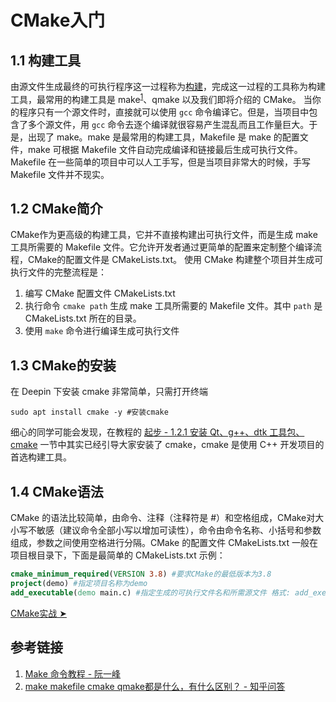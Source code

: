 # CMake入门

## 1.1 构建工具
由源文件生成最终的可执行程序这一过程称为[构建](https://stackoverflow.com/questions/15198725/build-or-compile)，完成这一过程的工具称为构建工具，最常用的构建工具是 make<sup><a href="#link1">1</a></sup>、qmake 以及我们即将介绍的 CMake。
当你的程序只有一个源文件时，直接就可以使用 `gcc` 命令编译它。但是，当项目中包含了多个源文件，用 `gcc` 命令去逐个编译就很容易产生混乱而且工作量巨大。于是，出现了 make。make 是最常用的构建工具，Makefile 是 make 的配置文件，make 可根据 Makefile 文件自动完成编译和链接最后生成可执行文件。Makefile 在一些简单的项目中可以人工手写，但是当项目非常大的时候，手写 Makefile 文件并不现实。

## 1.2 CMake简介
CMake作为更高级的构建工具，它并不直接构建出可执行文件，而是生成 make 工具所需要的 Makefile 文件。它允许开发者通过更简单的配置来定制整个编译流程，CMake的配置文件是 CMakeLists.txt。
使用 CMake 构建整个项目并生成可执行文件的完整流程是：
1. 编写 CMake 配置文件 CMakeLists.txt
2. 执行命令 `cmake path` 生成 make 工具所需要的 Makefile 文件。其中 `path` 是 CMakeLists.txt 所在的目录。
3. 使用 `make` 命令进行编译生成可执行文件

## 1.3 CMake的安装
在 Deepin 下安装 cmake 非常简单，只需打开终端
````shell
sudo apt install cmake -y #安装cmake
````
细心的同学可能会发现，在教程的 [起步 - 1.2.1 安装 Qt、g++、dtk 工具包、cmake](http://deepin.lolimay.cn/#1-2-%E9%83%A8%E7%BD%B2%E5%BC%80%E5%8F%91%E7%8E%AF%E5%A2%83) 一节中其实已经引导大家安装了 cmake，cmake 是使用 C++ 开发项目的首选构建工具。
## 1.4 CMake语法
CMake 的语法比较简单，由命令、注释（注释符是 #）和空格组成，CMake对大小写不敏感（建议命令全部小写以增加可读性），命令由命令名称、小括号和参数组成，参数之间使用空格进行分隔。CMake 的配置文件 CMakeLists.txt 一般在项目根目录下，下面是最简单的 CMakeLists.txt 示例：
````cmake
cmake_minimum_required(VERSION 3.8) #要求CMake的最低版本为3.8
project(demo) #指定项目名称为demo
add_executable(demo main.c) #指定生成的可执行文件名和所需源文件 格式: add_executable(生成的可执行文件名 源文件1 源文件2 源文件3 ...)
````

<p class="button-outer"><a href="cmake-practice.html"><span class="button">CMake实战 ➤</span></a></p>

## 参考链接
1. <a id="link1" href="http://www.ruanyifeng.com/blog/2015/02/make.html">Make 命令教程 - 阮一峰</a>
2. <a href="https://www.zhihu.com/question/27455963">make makefile cmake qmake都是什么，有什么区别？ - 知乎问答</a>